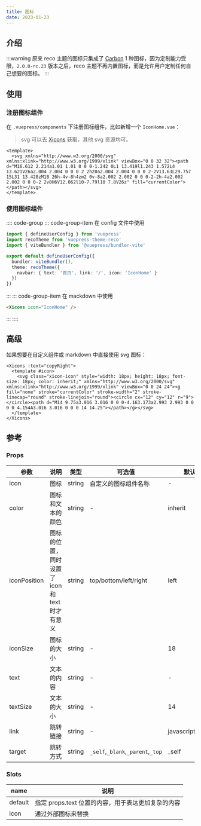 ```yaml
---
title: 图标
date: 2023-01-23
---
```


## 介绍

:::warning
原来 reco 主题的图标只集成了 [Carbon](https://carbondesignsystem.com/elements/icons/library/) 1 种图标，因为定制能力受限，`2.0.0-rc.23` 版本之后，reco 主题不再内置图标，而是允许用户定制任何自己想要的图标。
:::

## 使用

### 注册图标组件

在 `.vuepress/components` 下注册图标组件，比如新增一个 `IconHome.vue`：

> svg 可以去 [Xicons](https://www.xicons.org/#/zh-CN) 获取，其他 svg 资源均可。

```vue
<template>
  <svg xmlns="http://www.w3.org/2000/svg" xmlns:xlink="http://www.w3.org/1999/xlink" viewBox="0 0 32 32"><path d="M16.612 2.214a1.01 1.01 0 0 0-1.242 0L1 13.419l1.243 1.572L4 13.621V26a2.004 2.004 0 0 0 2 2h20a2.004 2.004 0 0 0 2-2V13.63L29.757 15L31 13.428zM18 26h-4v-8h4zm2 0v-8a2.002 2.002 0 0 0-2-2h-4a2.002 2.002 0 0 0-2 2v8H6V12.062l10-7.79l10 7.8V26z" fill="currentColor"></path></svg>
</template>
```

### 使用图标组件

:::: code-group
::: code-group-item 在 config 文件中使用
```ts
import { defineUserConfig } from 'vuepress'
import recoTheme from 'vuepress-theme-reco'
import { viteBundler } from '@vuepress/bundler-vite'

export default defineUserConfig({
  bundler: viteBundler(),
  theme: recoTheme({
    navbar: { text: '首页', link: '/', icon: 'IconHome' }
  })
})
```
:::
::: code-group-item 在 mackdown 中使用
```markdown
<Xicons icon="IconHome" />
```
:::
::::


## 高级

如果想要在自定义组件或 markdown 中直接使用 svg 图标：

```vue
<Xicons :text="copyRight">
  <template #icon>
    <svg class="xicon-icon" style="width: 18px; height: 18px; font-size: 18px; color: inherit;" xmlns="http://www.w3.org/2000/svg" xmlns:xlink="http://www.w3.org/1999/xlink" viewBox="0 0 24 24"><g fill="none" stroke="currentColor" stroke-width="2" stroke-linecap="round" stroke-linejoin="round"><circle cx="12" cy="12" r="9"></circle><path d="M14 9.75a3.016 3.016 0 0 0-4.163.173a2.993 2.993 0 0 0 0 4.154A3.016 3.016 0 0 0 14 14.25"></path></g></svg>
  </template>
</Xicons>
```

## 参考

### Props

|参数|说明|类型|可选值|默认值|
|-|-|-|-|-|
|icon|图标|string|自定义的图标组件名称|-|
|color|图标和文本的颜色|string|-|inherit|
|iconPosition|图标的位置，同时设置了 icon 和 text 时才有意义|string|top/bottom/left/right|left|
|iconSize|图标的大小|string|-|18|
|text|文本的内容|string|-|-|
|textSize|文本的大小|string|-|14|
|link|跳转链接|string|-|javascript:void(0)|
|target|跳转方式|string|`_self`,`_blank`,`_parent`,`_top`|_self|

### Slots

|name|说明|
|-|-|
|default|指定 props.text 位置的内容，用于表达更加复杂的内容|
|icon|通过外部图标来替换|
